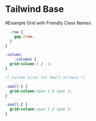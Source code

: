 # Tailwind Base



#Example Grid with Friendly Class Names
```css
  .row {
    gap:2rem;
  }
}

.column,
    .columns {
  grid-column:1 / -1;
}

/* Column Sizes for Small Screens */

.small-1 {
  grid-column:span 1 / span 1;
}

.small-2 {
  grid-column:span 2 / span 2;
}
```
